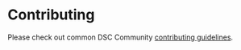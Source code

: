 # Contributing

Please check out common DSC Community [contributing guidelines](https://dsccommunity.org/guidelines/contributing).
